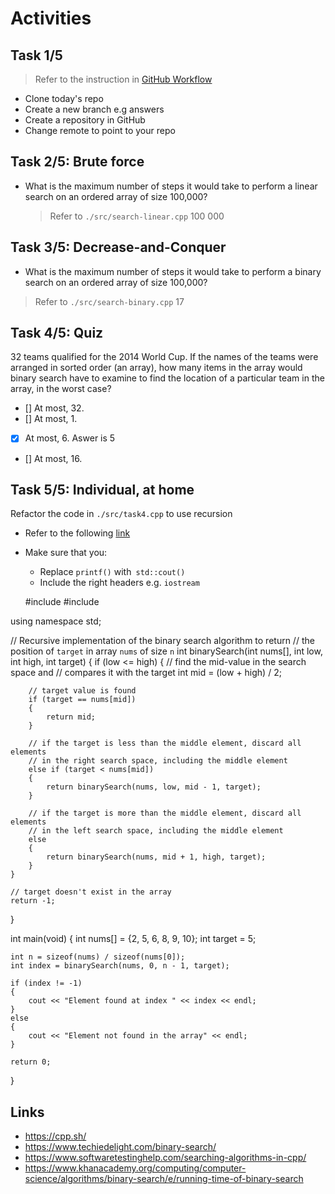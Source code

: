 # Activities

## Task 1/5

> Refer to the instruction in [GitHub Workflow](../github.md)

- Clone today's repo
- Create a new branch e.g answers
- Create a repository in GitHub
- Change remote to point to your repo

## Task 2/5: Brute force

- What is the maximum number of steps it would take to perform a linear search on an ordered array of size 100,000?
  > Refer to `./src/search-linear.cpp`
  100 000

## Task 3/5: Decrease-and-Conquer

- What is the maximum number of steps it would take to perform a binary search on an ordered array of size 100,000?
 > Refer to `./src/search-binary.cpp`
17
## Task 4/5: Quiz

32 teams qualified for the 2014 World Cup. If the names of the teams were arranged in sorted order (an array), how many items in the array would binary search have to examine to find the location of a particular team in the array, in the worst case?

- [] At most, 32.
- [] At most, 1.
- [x] At most, 6.   Aswer is 5
- [] At most, 16.

## Task 5/5: Individual, at home

Refactor the code in `./src/task4.cpp` to use recursion

- Refer to the following [link](https://www.techiedelight.com/binary-search/)
- Make sure that you:
  - Replace `printf()` with` std::cout()`
  - Include the right headers e.g. `iostream`

  #include <iostream>
#include <cstdio>

using namespace std;

// Recursive implementation of the binary search algorithm to return
// the position of `target` in array `nums` of size `n`
int binarySearch(int nums[], int low, int high, int target)
{
    if (low <= high)
    {
        // find the mid-value in the search space and
        // compares it with the target
        int mid = (low + high) / 2;

        // target value is found
        if (target == nums[mid])
        {
            return mid;
        }

        // if the target is less than the middle element, discard all elements
        // in the right search space, including the middle element
        else if (target < nums[mid])
        {
            return binarySearch(nums, low, mid - 1, target);
        }

        // if the target is more than the middle element, discard all elements
        // in the left search space, including the middle element
        else
        {
            return binarySearch(nums, mid + 1, high, target);
        }
    }

    // target doesn't exist in the array
    return -1;
}

int main(void)
{
    int nums[] = {2, 5, 6, 8, 9, 10};
    int target = 5;

    int n = sizeof(nums) / sizeof(nums[0]);
    int index = binarySearch(nums, 0, n - 1, target);

    if (index != -1)
    {
        cout << "Element found at index " << index << endl;
    }
    else
    {
        cout << "Element not found in the array" << endl;
    }

    return 0;
}

## Links

- https://cpp.sh/
- https://www.techiedelight.com/binary-search/
- https://www.softwaretestinghelp.com/searching-algorithms-in-cpp/
- https://www.khanacademy.org/computing/computer-science/algorithms/binary-search/e/running-time-of-binary-search

